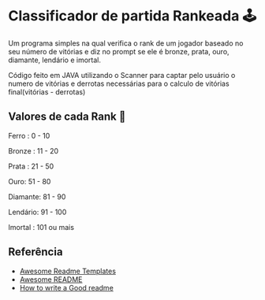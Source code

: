 # Classificador de partida Rankeada 🕹️

Um programa simples na qual verifica o rank de um jogador baseado no seu número de vitórias e diz no prompt se ele é bronze, prata, ouro, diamante, lendário e imortal.

Código feito em JAVA utilizando o Scanner para captar pelo usuário o numero de vitórias e derrotas necessárias para o calculo de vitórias final(vitórias - derrotas)
## Valores de cada Rank 🔢

Ferro : 0 - 10

Bronze : 11 - 20

Prata : 21 - 50

Ouro: 51 - 80

Diamante: 81 - 90

Lendário: 91 - 100

Imortal : 101 ou mais

## Referência

 - [Awesome Readme Templates](https://awesomeopensource.com/project/elangosundar/awesome-README-templates)
 - [Awesome README](https://github.com/matiassingers/awesome-readme)
 - [How to write a Good readme](https://bulldogjob.com/news/449-how-to-write-a-good-readme-for-your-github-project)

